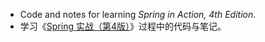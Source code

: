* Code and notes for learning *Spring in Action, 4th Edition*.
* 学习《[Spring 实战（第4版）](https://book.douban.com/subject/26767354/)》过程中的代码与笔记。

